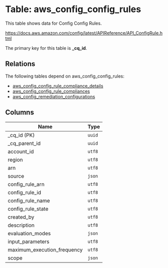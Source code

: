 # Table: aws_config_config_rules

This table shows data for Config Config Rules.

https://docs.aws.amazon.com/config/latest/APIReference/API_ConfigRule.html

The primary key for this table is **_cq_id**.

## Relations

The following tables depend on aws_config_config_rules:
  - [aws_config_config_rule_compliance_details](aws_config_config_rule_compliance_details.md)
  - [aws_config_config_rule_compliances](aws_config_config_rule_compliances.md)
  - [aws_config_remediation_configurations](aws_config_remediation_configurations.md)

## Columns

| Name          | Type          |
| ------------- | ------------- |
|_cq_id (PK)|`uuid`|
|_cq_parent_id|`uuid`|
|account_id|`utf8`|
|region|`utf8`|
|arn|`utf8`|
|source|`json`|
|config_rule_arn|`utf8`|
|config_rule_id|`utf8`|
|config_rule_name|`utf8`|
|config_rule_state|`utf8`|
|created_by|`utf8`|
|description|`utf8`|
|evaluation_modes|`json`|
|input_parameters|`utf8`|
|maximum_execution_frequency|`utf8`|
|scope|`json`|